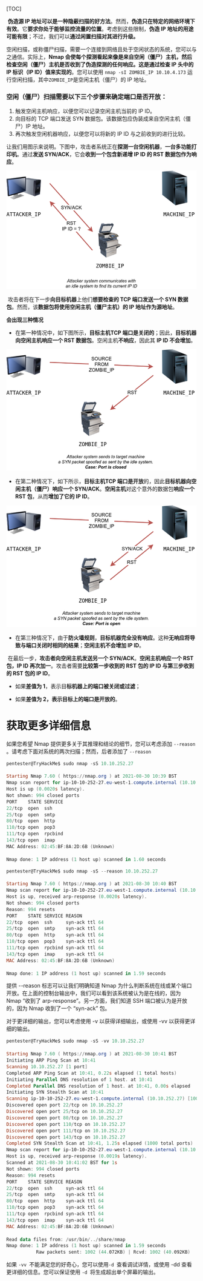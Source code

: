 [TOC]



​	**伪造源 IP 地址可以是一种隐蔽扫描的好方法**。然而，**伪造只在特定的网络环境下有效**。它**要求你处于能够监控流量的位置**。考虑到这些限制，**伪造 IP 地址的用途可能有限**；不过，我们可以**通过闲置扫描对其进行升级。**

​	空闲扫描，或称僵尸扫描，需要一个连接到网络且处于空闲状态的系统，您可以与之通信。实际上，**Nmap 会使每个探测看起来像是来自空闲（僵尸）主机，然后检查空闲（僵尸）主机是否收到了伪造探测的任何响应。**这是**通过检查 IP 头中的 IP 标识（IP ID）值来实现的**。您可以使用 `nmap -sI ZOMBIE_IP 10.10.4.173` 运行空闲扫描，其中` ZOMBIE_IP `是空闲主机（僵尸）的 IP 地址。



### 空闲（僵尸）扫描需要以下三个步骤来确定端口是否开放：

1. 触发空闲主机响应，以便您可以记录空闲主机当前的 IP ID。
2. 向目标的 TCP 端口发送 SYN 数据包。该数据包应伪装成来自空闲主机（僵尸）IP 地址。
3. 再次触发空闲机器响应，以便您可以将新的 IP ID 与之前收到的进行比较。



让我们用图示来说明。下图中，攻击者系统正在**探测一台空闲机器**，**一台多功能打印机**。通过**发送 SYN/ACK**，它会**收到一个包含新递增 IP ID 的 RST 数据包作为响应**。

![a93e181f0effe000554a8b307448bbb2](./../img/a93e181f0effe000554a8b307448bbb2.png)



​	攻击者将在下一步**向目标机器**上他们**想要检查的 TCP 端口发送一个 SYN 数据包**。然而，该**数据包将使用空闲主机（僵尸主机）的 IP 地址作为源地址**。

**会出现三种情况**

- 在第一种情况中，如下图所示，**目标主机TCP 端口是关闭的**；因此，**目标机器向空闲主机响应一个 RST 数据包**。空闲主机**不响应**，因此其 **IP ID 不会增加**。

![8e28bf940936ddbc2367b193ea3550b8](./../img/8e28bf940936ddbc2367b193ea3550b8.png)

- 在第二种情况下，如下所示，**目标主机TCP 端口是开放**的，因此**目标机器向空闲主机（僵尸）响应一个 SYN/ACK**。**空闲主机**对这个意外的数据包**响应一个 RST 包**，从而**增加了它的 IP ID**。

![2b0de492e2154a30760852e07cebae0e](./../img/2b0de492e2154a30760852e07cebae0e.png)

- 在第三种情况下，由于**防火墙规则**，**目标机器完全没有响应**。这种**无响应将导致与端口关闭时相同的结果**；**空闲主机不会增加 IP ID**。



​	在最后一步，**攻击者向空闲主机发送另一个 SYN/ACK**。**空闲主机响应一个 RST 包，IP ID 再次加一**。攻击者需要**比较第一步收到的 RST 包的 IP ID 与第三步收到的 RST 包的 IP ID**。

- 如果**差值为 1**，表示目**标机器上的端口被关闭或过滤**；

- 如果**差值为 2，表示目标上的端口是开放的**。



# 获取更多详细信息

如果您希望 Nmap 提供更多关于其推理和结论的细节，您可以考虑添加 `--reason` 。请考虑下面对系统的两次扫描；然而，后者添加了 `--reason `

```powershell
pentester@TryHackMe$ sudo nmap -sS 10.10.252.27

Starting Nmap 7.60 ( https://nmap.org ) at 2021-08-30 10:39 BST
Nmap scan report for ip-10-10-252-27.eu-west-1.compute.internal (10.10.252.27)
Host is up (0.0020s latency).
Not shown: 994 closed ports
PORT    STATE SERVICE
22/tcp  open  ssh
25/tcp  open  smtp
80/tcp  open  http
110/tcp open  pop3
111/tcp open  rpcbind
143/tcp open  imap
MAC Address: 02:45:BF:8A:2D:6B (Unknown)

Nmap done: 1 IP address (1 host up) scanned in 1.60 seconds
```



```powershell
pentester@TryHackMe$ sudo nmap -sS --reason 10.10.252.27

Starting Nmap 7.60 ( https://nmap.org ) at 2021-08-30 10:40 BST
Nmap scan report for ip-10-10-252-27.eu-west-1.compute.internal (10.10.252.27)
Host is up, received arp-response (0.0020s latency).
Not shown: 994 closed ports
Reason: 994 resets
PORT    STATE SERVICE REASON
22/tcp  open  ssh     syn-ack ttl 64
25/tcp  open  smtp    syn-ack ttl 64
80/tcp  open  http    syn-ack ttl 64
110/tcp open  pop3    syn-ack ttl 64
111/tcp open  rpcbind syn-ack ttl 64
143/tcp open  imap    syn-ack ttl 64
MAC Address: 02:45:BF:8A:2D:6B (Unknown)

Nmap done: 1 IP address (1 host up) scanned in 1.59 seconds
```



提供 --reason 标志可以让我们明确知道 Nmap 为什么判断系统在线或某个端口开放。在上面的控制台输出中，我们可以看到该系统被认为是在线的，因为 Nmap “收到了 arp-response”。另一方面，我们知道 SSH 端口被认为是开放的，因为 Nmap 收到了一个 “syn-ack” 包。

对于更详细的输出，您可以考虑使用 -v 以获得详细输出，或使用 -vv 以获得更详细的输出。

```powershell
pentester@TryHackMe$ sudo nmap -sS -vv 10.10.252.27

Starting Nmap 7.60 ( https://nmap.org ) at 2021-08-30 10:41 BST
Initiating ARP Ping Scan at 10:41
Scanning 10.10.252.27 [1 port]
Completed ARP Ping Scan at 10:41, 0.22s elapsed (1 total hosts)
Initiating Parallel DNS resolution of 1 host. at 10:41
Completed Parallel DNS resolution of 1 host. at 10:41, 0.00s elapsed
Initiating SYN Stealth Scan at 10:41
Scanning ip-10-10-252-27.eu-west-1.compute.internal (10.10.252.27) [1000 ports]
Discovered open port 22/tcp on 10.10.252.27
Discovered open port 25/tcp on 10.10.252.27
Discovered open port 80/tcp on 10.10.252.27
Discovered open port 110/tcp on 10.10.252.27
Discovered open port 111/tcp on 10.10.252.27
Discovered open port 143/tcp on 10.10.252.27
Completed SYN Stealth Scan at 10:41, 1.25s elapsed (1000 total ports)
Nmap scan report for ip-10-10-252-27.eu-west-1.compute.internal (10.10.252.27)
Host is up, received arp-response (0.0019s latency).
Scanned at 2021-08-30 10:41:02 BST for 1s
Not shown: 994 closed ports
Reason: 994 resets
PORT    STATE SERVICE REASON
22/tcp  open  ssh     syn-ack ttl 64
25/tcp  open  smtp    syn-ack ttl 64
80/tcp  open  http    syn-ack ttl 64
110/tcp open  pop3    syn-ack ttl 64
111/tcp open  rpcbind syn-ack ttl 64
143/tcp open  imap    syn-ack ttl 64
MAC Address: 02:45:BF:8A:2D:6B (Unknown)

Read data files from: /usr/bin/../share/nmap
Nmap done: 1 IP address (1 host up) scanned in 1.59 seconds
           Raw packets sent: 1002 (44.072KB) | Rcvd: 1002 (40.092KB)
```

如果 `-vv `不能满足您的好奇心，您可以使用`-d `查看调试详情，或使用 -dd 查看更详细的信息。您可以保证使用 `-d `将生成超出单个屏幕的输出。
